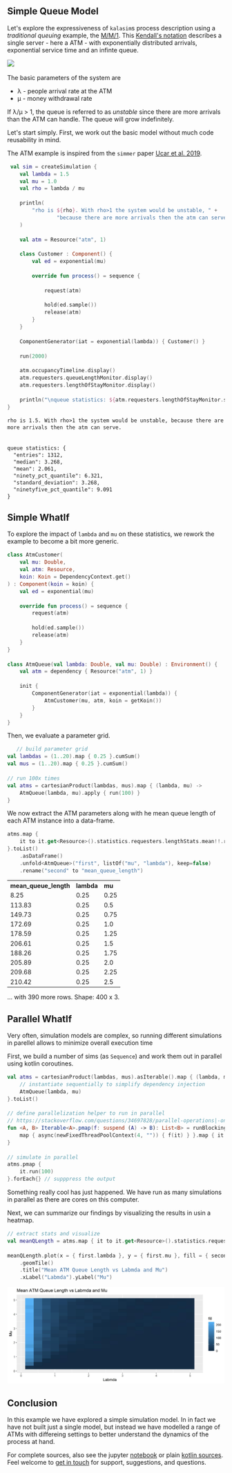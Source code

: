 <!--## ATM Queue-->

## Simple Queue Model

Let's explore the expressiveness of `kalasim`s process description using a *traditional queuing* example, the [M/M/1](https://en.wikipedia.org/wiki/M/M/1_queue). This [Kendall's notation](https://en.wikipedia.org/wiki/Kendall%27s_notation) describes a single server - here a ATM - with exponentially distributed arrivals, exponential service time and an infinte queue.
<!--see Ucar2019, 4.1 for more details-->

![](https://upload.wikimedia.org/wikipedia/commons/thumb/6/65/Mm1_queue.svg/440px-Mm1_queue.svg.png)

The basic parameters of the system are

* λ - people arrival rate at the ATM
* µ - money withdrawal rate

If  λ/µ > 1, the queue is referred to as *unstable* since there are more arrivals than the ATM can handle. The queue will grow indefinitely.


Let's start simply. First, we work out the basic model without much code reusability in mind.


The ATM example is inspired from the `simmer` paper [Ucar et al. 2019](https://www.jstatsoft.org/article/view/v090i02).



```kotlin
 val sim = createSimulation {
    val lambda = 1.5
    val mu = 1.0
    val rho = lambda / mu

    println(
        "rho is ${rho}. With rho>1 the system would be unstable, " +
                "because there are more arrivals then the atm can serve."
    )

    val atm = Resource("atm", 1)

    class Customer : Component() {
        val ed = exponential(mu)

        override fun process() = sequence {

            request(atm)

            hold(ed.sample())
            release(atm)
        }
    }

    ComponentGenerator(iat = exponential(lambda)) { Customer() }

    run(2000)

    atm.occupancyTimeline.display()
    atm.requesters.queueLengthMonitor.display()
    atm.requesters.lengthOfStayMonitor.display()

    println("\nqueue statistics: ${atm.requesters.lengthOfStayMonitor.statistics()}")
}

```

    rho is 1.5. With rho>1 the system would be unstable, because there are more arrivals then the atm can serve.

    
    queue statistics: {
      "entries": 1312,
      "median": 3.268,
      "mean": 2.061,
      "ninety_pct_quantile": 6.321,
      "standard_deviation": 3.268,
      "ninetyfive_pct_quantile": 9.091
    }



## Simple WhatIf

To explore the impact of `lambda` and `mu` on these statistics, we rework the example to become a bit more generic.


```kotlin
class AtmCustomer(
    val mu: Double,
    val atm: Resource,
    koin: Koin = DependencyContext.get()
) : Component(koin = koin) {
    val ed = exponential(mu)

    override fun process() = sequence {
        request(atm)

        hold(ed.sample())
        release(atm)
    }
}

class AtmQueue(val lambda: Double, val mu: Double) : Environment() {
    val atm = dependency { Resource("atm", 1) }

    init {
        ComponentGenerator(iat = exponential(lambda)) {
            AtmCustomer(mu, atm, koin = getKoin())
        }
    }
}
```

Then, we evaluate a parameter grid.


```kotlin
   // build parameter grid
val lambdas = (1..20).map { 0.25 }.cumSum()
val mus = (1..20).map { 0.25 }.cumSum()

// run 100x times
val atms = cartesianProduct(lambdas, mus).map { (lambda, mu) ->
    AtmQueue(lambda, mu).apply { run(100) }
}
```

We now extract the ATM parameters along with he mean queue length of each ATM instance into a data-frame.


```kotlin
atms.map {
    it to it.get<Resource>().statistics.requesters.lengthStats.mean!!.roundAny(2)
}.toList()
    .asDataFrame()
    .unfold<AtmQueue>("first", listOf("mu", "lambda"), keep=false)
    .rename("second" to "mean_queue_length")

```




<html><body><table><tr><th style="text-align:left">mean_queue_length</th><th style="text-align:left">lambda</th><th style="text-align:left">mu</th></tr><tr><td style="text-align:left" title="8.25">8.25</td><td style="text-align:left" title="0.25">0.25</td><td style="text-align:left" title="0.25">0.25</td></tr><tr><td style="text-align:left" title="113.83">113.83</td><td style="text-align:left" title="0.25">0.25</td><td style="text-align:left" title="0.5">0.5</td></tr><tr><td style="text-align:left" title="149.73">149.73</td><td style="text-align:left" title="0.25">0.25</td><td style="text-align:left" title="0.75">0.75</td></tr><tr><td style="text-align:left" title="172.69">172.69</td><td style="text-align:left" title="0.25">0.25</td><td style="text-align:left" title="1.0">1.0</td></tr><tr><td style="text-align:left" title="178.59">178.59</td><td style="text-align:left" title="0.25">0.25</td><td style="text-align:left" title="1.25">1.25</td></tr><tr><td style="text-align:left" title="206.61">206.61</td><td style="text-align:left" title="0.25">0.25</td><td style="text-align:left" title="1.5">1.5</td></tr><tr><td style="text-align:left" title="188.26">188.26</td><td style="text-align:left" title="0.25">0.25</td><td style="text-align:left" title="1.75">1.75</td></tr><tr><td style="text-align:left" title="205.89">205.89</td><td style="text-align:left" title="0.25">0.25</td><td style="text-align:left" title="2.0">2.0</td></tr><tr><td style="text-align:left" title="209.68">209.68</td><td style="text-align:left" title="0.25">0.25</td><td style="text-align:left" title="2.25">2.25</td></tr><tr><td style="text-align:left" title="210.42">210.42</td><td style="text-align:left" title="0.25">0.25</td><td style="text-align:left" title="2.5">2.5</td></tr></table><p>... with 390 more rows. Shape: 400 x 3. 
</p></body></html>



## Parallel WhatIf

Very often, simulation models are complex, so running different simulations in parellel allows to minimize overall execution time

First, we build a number of sims (as `Sequence`) and work them out in parallel using kotlin coroutines.


```kotlin
val atms = cartesianProduct(lambdas, mus).asIterable().map { (lambda, mu) ->
    // instantiate sequentially to simplify dependency injection
    AtmQueue(lambda, mu)
}.toList()

// define parallelization helper to run in parallel
// https://stackoverflow.com/questions/34697828/parallel-operations|-on-kotlin-collections
fun <A, B> Iterable<A>.pmap(f: suspend (A) -> B): List<B> = runBlocking {
    map { async(newFixedThreadPoolContext(4, "")) { f(it) } }.map { it.await() }
}

// simulate in parallel
atms.pmap {
    it.run(100)
}.forEach{} // supppress the output
```

Something really cool has just happened. We have run as many simulations in parallel as there are cores on this computer.

Next, we can summarize our findings by visualizing the results in usin a heatmap.


```kotlin
// extract stats and visualize
val meanQLength = atms.map { it to it.get<Resource>().statistics.requesters.lengthStats.mean!! }

meanQLength.plot(x = { first.lambda }, y = { first.mu }, fill = { second })
    .geomTile()
    .title("Mean ATM Queue Length vs Labmda and Mu")
    .xLabel("Labmda").yLabel("Mu")
```




    
![jpeg](atm_queue_files/atm_queue_14_0.jpg)
    



## Conclusion

In this example we have explored a simple simulation model. In in fact we have not built just a single model, but instead we have modelled a range of ATMs with differeing settings to better understand the dynamics of the process at hand.

For complete sources, also see the jupyter [notebook](https://nbviewer.org/github/holgerbrandl/kalasim/blob/master/docs/userguide/docs/examples/atm_queue.ipynb) or plain [kotlin sources](https://github.com/holgerbrandl/kalasim/blob/master/src/test/kotlin/org/kalasim/examples/atm/Atm.kt). Feel welcome to [get in touch](../index.md#support) for support, suggestions, and questions.
